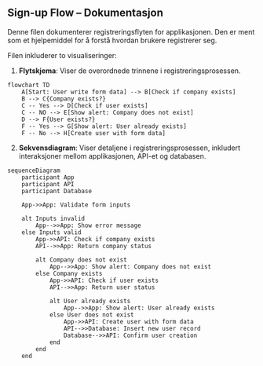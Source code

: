 ## Sign-up Flow – Dokumentasjon

Denne filen dokumenterer registreringsflyten for applikasjonen. Den er ment som et hjelpemiddel for å forstå hvordan brukere registrerer seg.


Filen inkluderer to visualiseringer:
1. **Flytskjema**: Viser de overordnede trinnene i registreringsprosessen.
```mermaid
flowchart TD
    A[Start: User write form data] --> B[Check if company exists]
    B --> C{Company exists?}
    C -- Yes --> D[Check if user exists]
    C -- NO --> E[Show alert: Company does not exist]
    D --> F{User exists?}
    F -- Yes --> G[Show alert: User already exists]
    F -- No --> H[Create user with form data]
```

2. **Sekvensdiagram**: Viser detaljene i registreringsprosessen, inkludert interaksjoner mellom applikasjonen, API-et og databasen.

```mermaid
sequenceDiagram
    participant App
    participant API
    participant Database

    App->>App: Validate form inputs

    alt Inputs invalid
        App-->>App: Show error message
    else Inputs valid
        App->>API: Check if company exists
        API-->>App: Return company status

        alt Company does not exist
            App-->>App: Show alert: Company does not exist
        else Company exists
            App->>API: Check if user exists
            API-->>App: Return user status

            alt User already exists
                App-->>App: Show alert: User already exists
            else User does not exist
                App->>API: Create user with form data
                API-->>Database: Insert new user record
                Database-->>API: Confirm user creation
            end
        end
    end
```